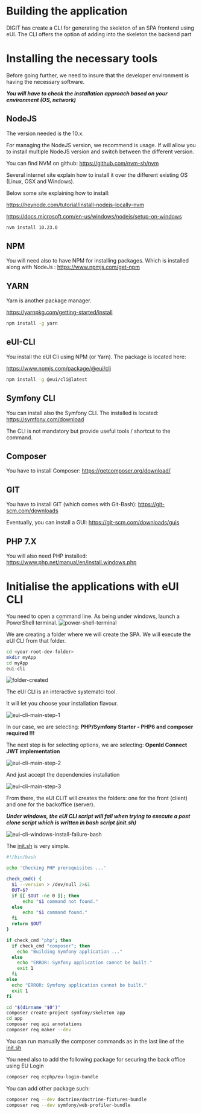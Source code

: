 Building the application
==========================

DIGIT has create a CLI for generating the skeleton of an SPA frontend using eUI. The CLI offers the option of adding into the skeleton the backend part

# Installing the necessary tools

Before going further, we need to insure that the developer environment is having the necessary software.

***You will have to check the installation approach based on your environment (OS, network)***

## NodeJS

The version needed is the 10.x.

For managing the NodeJS version, we recommend is usage. If will allow you to install multiple NodeJS version and switch between the different version.

You can find NVM on github: <https://github.com/nvm-sh/nvm>

Several internet site explain how to install it over the different existing OS (Linux, OSX and Windows).

Below some site explaining how to install:

<https://heynode.com/tutorial/install-nodejs-locally-nvm>

<https://docs.microsoft.com/en-us/windows/nodejs/setup-on-windows>

```bash
nvm install 10.23.0
```

## NPM

You will need also to have NPM for installing packages. Which is installed along with NodeJs : <https://www.npmjs.com/get-npm>

## YARN

Yarn is another package manager.

<https://yarnpkg.com/getting-started/install>

```bash
npm install -g yarn
```

## eUI-CLI

You install the eUI Cli using NPM (or Yarn). The package is located here:

<https://www.npmjs.com/package/@eui/cli>

```bash
npm install -g @eui/cli@latest
```

## Symfony CLI

You can install also the Symfony CLI. The installed is located: <https://symfony.com/download>

The CLI is not mandatory but provide useful tools / shortcut to the command.

## Composer

You have to install Composer: <https://getcomposer.org/download/>

## GIT

You have to install GIT (which comes with Git-Bash): <https://git-scm.com/downloads>

Eventually, you can install a GUI: <https://git-scm.com/downloads/guis>

## PHP 7.X

You will also need PHP installed: <https://www.php.net/manual/en/install.windows.php>

# Initialise the applications with eUI CLI

You need to open a command line. As being under windows, launch a PowerShell terminal.
![power-shell-terminal](docs/images/doc-window-powershell.png)

We are creating a folder where we will create the SPA. We will execute the eUI CLI from that folder.

```bash
cd <your-root-dev-folder>
mkdir myApp
cd myApp
eui-cli
```

![folder-created](images/doc-window-powershell-folder-created.png)

The eUI CLI is an interactive systematci tool.

It will let you choose your installation flavour.

![eui-cli-main-step-1](images/eui-cli-main-step-1.png)

In our case, we are selecting: **PHP/Symfony Starter - PHP6 and composer required !!!**

The next step is for selecting options, we are selecting: **OpenId Connect JWT implementation**

![eui-cli-main-step-2](images/eui-cli-main-step-2.png)

And just accept the dependencies installation

![eui-cli-main-step-3](images/eui-cli-main-step-3.png)

From there, the eUI CLIT will creates the folders: one for the front (client) and one for the backoffice (server).

***Under windows, the eUI CLI script will fail when trying to execute a post clone script which is written in bash script (init.sh)***

![eui-cli-windows-install-failure-bash](images/eui-cli-install-window-failure.png)

The [init.sh](server/init.sh) is very simple.

```bash
#!/bin/bash

echo 'Checking PHP prerequisites ...'

check_cmd() {
  $1 --version > /dev/null 2>&1
  OUT=$?
  if [[ $OUT -ne 0 ]]; then
      echo "$1 command not found."
  else
      echo "$1 command found."
  fi
  return $OUT
}

if check_cmd "php"; then
  if check_cmd "composer"; then
    echo "Building Symfony application ..."
  else
    echo "ERROR: Symfony application cannot be built."
    exit 1
  fi
else
  echo "ERROR: Symfony application cannot be built."
  exit 1
fi

cd "$(dirname "$0")"
composer create-project symfony/skeleton app
cd app
composer req api annotations
composer req maker --dev
```

You can run manually the composer commands as in the last line of the [init.sh](server/init.sh)

You need also to add the following package for securing the back office using EU Login

```bash
composer req ecphp/eu-login-bundle
```

You  can add other package such:

```bash
composer req --dev doctrine/doctrine-fixtures-bundle
composer req --dev symfony/web-profiler-bundle
```
